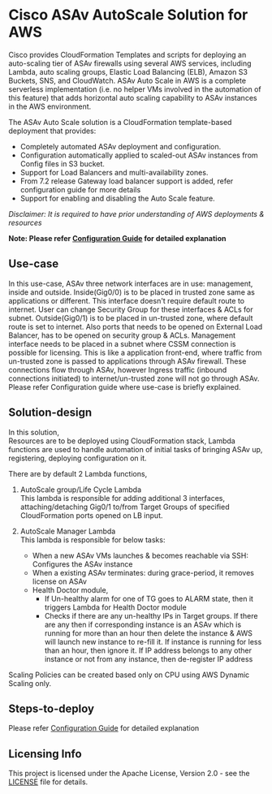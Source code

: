 # Cisco ASAv AutoScale Solution for AWS

Cisco provides CloudFormation Templates and scripts for deploying an auto-scaling tier of ASAv firewalls
using several AWS services, including Lambda, auto scaling groups, Elastic Load Balancing (ELB), Amazon
S3 Buckets, SNS, and CloudWatch.
ASAv Auto Scale in AWS is a complete serverless implementation (i.e. no helper VMs involved in the
automation of this feature) that adds horizontal auto scaling capability to ASAv instances in the AWS
environment.<br>

The ASAv Auto Scale solution is a CloudFormation template-based deployment that provides:

* Completely automated ASAv deployment and configuration.
* Configuration automatically applied to scaled-out ASAv instances from Config files in S3 bucket.
* Support for Load Balancers and multi-availability zones.
* From 7.2 release Gateway load balancer support is added, refer configuration guide for more details
* Support for enabling and disabling the Auto Scale feature.

*Disclaimer: It is required to have prior understanding of AWS deployments & resources*

**Note: Please refer [Configuration Guide](./asav_aws_autoscale.pdf) for detailed explanation**

## Use-case

In this use-case, ASAv three network interfaces are in use: management, inside and outside.
Inside(Gig0/0) is to be placed in trusted zone same as applications or different. This interface
doesn't require default route to internet. User can change Security Group for these interfaces & ACLs for subnet.
Outside(Gig0/1) is to be placed in un-trusted zone, where default route is set to
internet. Also ports that needs to be opened on External Load Balancer, has to be opened on
security group & ACLs. Management interface needs to be placed in a subnet where CSSM connection is possible for licensing.
This is like a application front-end, where traffic from un-trusted zone is passed to applications through ASAv firewall.
These connections flow through ASAv, however Ingress traffic (inbound connections initiated) to internet/un-trusted zone will not go through ASAv.
Please refer Configuration guide where use-case is briefly explained.

## Solution-design
In this solution, <br>
Resources are to be deployed using CloudFormation stack, Lambda functions are used to
handle automation of initial tasks of bringing ASAv up, registering, deploying configuration on it.

There are by default 2 Lambda functions,
1. AutoScale group/Life Cycle Lambda <br>
    This lambda is responsible for adding additional 3 interfaces, attaching/detaching Gig0/1 to/from Target Groups of specified
    CloudFormation ports opened on LB input.

2. AutoScale Manager Lambda <br>
    This lambda is responsible for below tasks:<br>
    *   When a new ASAv VMs launches & becomes reachable via SSH: Configures the ASAv instance
    *   When a existing ASAv terminates: during grace-period, it removes license on ASAv
    *   Health Doctor module,
        * If Un-healthy alarm for one of TG goes to ALARM state, then it triggers Lambda for Health Doctor module
        * Checks if there are any un-healthy IPs in Target groups. If there are any then if corresponding instance is an ASAv which is running for more than an hour
          then delete the instance & AWS will launch new instance to re-fill it.
          If instance is running for less than an hour, then ignore it.
          If IP address belongs to any other instance or not from any instance, then de-register IP address

Scaling Policies can be created based only on CPU using AWS Dynamic Scaling only.

## Steps-to-deploy

Please refer [Configuration Guide](./asav_aws_autoscale.pdf) for detailed explanation

## Licensing Info

This project is licensed under the Apache License, Version 2.0 - see the [LICENSE](../../../LICENSE) file for details.
